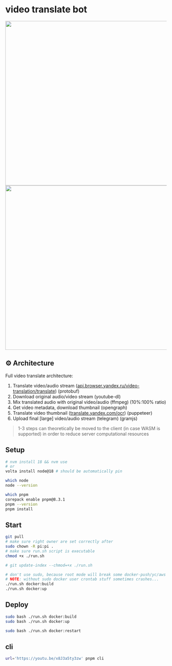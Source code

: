# video translate bot

<img height="512px" src="https://github.com/nezort11/video-translate-bot/assets/59317431/5a8eb1f1-a2ab-4359-a5f4-433dfc9f4f8b" />
<img height="512px" src="https://github.com/nezort11/video-translate-bot/assets/59317431/dc45aafd-152a-4631-a3fa-4170aae0c1d2" />

## ⚙️ Architecture

Full video translate architecture:

1. Translate video/audio stream ([api.browser.yandex.ru/video-translation/translate](https://api.browser.yandex.ru/video-translation/translate)) (protobuf)
2. Download original audio/video stream (youtube-dl)
3. Mix translated audio with original video/audio (ffmpeg) (10%:100% ratio)
4. Get video metadata, download thumbnail (opengraph)
5. Translate video thumbnail ([translate.yandex.com/ocr](https://translate.yandex.com/ocr)) (puppeteer)
6. Upload final [large] video/audio stream (telegram) (gramjs)

> 1-3 steps can theoretically be moved to the client (in case WASM is supported) in order to reduce server computational resources

## Setup

```sh
# nvm install 18 && nvm use
# or
volta install node@18 # should be automatically pin

which node
node --version

which pnpm
corepack enable pnpm@8.3.1
pnpm --version
pnpm install
```

## Start

```sh
git pull
# make sure right owner are set correctly after
sudo chown -R pi:pi .
# make sure run.sh script is executable
chmod +x ./run.sh

# git update-index --chmod=+x ./run.sh

# don't use sudo, because root mode will break some docker-push/yc/aws stuff
# NOTE: without sudo docker user crontab stuff sometimes crashes...
./run.sh docker:build
./run.sh docker:up
```

## Deploy

```sh
sudo bash ./run.sh docker:build
sudo bash ./run.sh docker:up

sudo bash ./run.sh docker:restart
```

## cli

```sh
url='https://youtu.be/x8J3a5ty3zw' pnpm cli
```
